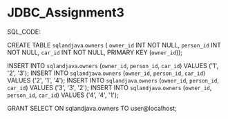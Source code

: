 # JDBC_Assignment3
SQL_CODE:

CREATE TABLE `sqlandjava`.`owners` (
  `owner_id` INT NOT NULL,
  `person_id` INT NOT NULL,
  `car_id` INT NOT NULL,
  PRIMARY KEY (`owner_id`));
  
INSERT INTO `sqlandjava`.`owners` (`owner_id`, `person_id`, `car_id`) VALUES ('1', '2', '3');
INSERT INTO `sqlandjava`.`owners` (`owner_id`, `person_id`, `car_id`) VALUES ('2', '1', '4');
INSERT INTO `sqlandjava`.`owners` (`owner_id`, `person_id`, `car_id`) VALUES ('3', '3', '2');
INSERT INTO `sqlandjava`.`owners` (`owner_id`, `person_id`, `car_id`) VALUES ('4', '4', '1');

GRANT SELECT ON sqlandjava.owners TO user@localhost;
